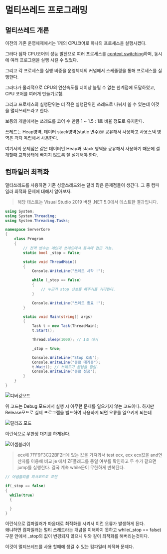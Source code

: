 # 멀티쓰레드 프로그래밍

## 멀티쓰레드 개론

이전의 기존 운영체제에서는 1개의 CPU코어로 하나의 프로세스을 실행시켰다.

그러다 점차 CPU코어의 성능 발전으로 여러 프로세스를 [context switching](https://en.wikipedia.org/wiki/Context_switch)하며, 동시에 여러 프로그램을 실행 시킬 수 있었다.

그리고 각 프로세스를 실행 비중을 운영체제의 커널에서 스케줄링을 통해 프로세스를 실행한다.

그러다가 물리적으로 CPU의 연산속도를 더이상 늘릴 수 없는 한계점에 도달하였고, CPU 코어를 여러개 만들기로함.

그리고 프로세스의 실행단위는 더 작은 실행단위인 쓰레드로 나눠서 쓸 수 있는데 이것을 멀티쓰레드라고 한다.

보통의 개발에서는 쓰레드를 코어 수 만큼 1 ~ 1.5 : 1로 비율 정도로 유지한다.

쓰레드는 Heap영역, 데이터 stack영역(static 변수)을 공유해서 사용하고 사용스택 영역은 각자 독립해서 사용한다.

여기서의 문제점은 같은 데이터인 Heap과 stack 영역을 공유해서 사용하기 때문에 설계할때 교착상태에 빠지지 않도록 잘 설계해야 한다.

## 컴파일러 최적화

멀티쓰레드를 사용하면 기존 싱글쓰레드와는 달리 많은 문제점들이 생긴다. 그 중 컴파일러 최적화 문제에 대해서 알아보자.

> 해당 테스트는 Visual Studio 2019 버전 .NET 5.0에서 테스트한 결과입니다.

```C#
using System;
using System.Threading;
using System.Threading.Tasks;

namespace ServerCore
{
    class Program
    {
        // 전역 변수는 메인과 쓰레드에서 동시에 접근 가능.
        static bool _stop = false;

        static void ThreadMain()
        {
            Console.WriteLine("쓰레드 시작 !");

            while (_stop == false)
            {
                // 누군가 stop 신호를 해주기를 기다린다.
            }

            Console.WriteLine("쓰레드 종료 !");
        }

        static void Main(string[] args)
        {
            Task t = new Task(ThreadMain);
            t.Start();

            Thread.Sleep(1000); // 1초 대기

            _stop = true;

            Console.WriteLine("Stop 호출");
            Console.WriteLine("종료 대기중");
            t.Wait(); // 쓰레드가 끝남을 알림.
            Console.WriteLine("종료 성공");
        }
    }
}
```

![디버깅모드](https://user-images.githubusercontent.com/67315288/126036001-f2845ba0-a17e-4aff-90a1-6f4486040f9a.png)

위 코드는 Debug 모드에서 실행 시 아무런 문제를 일으키지 않는 코드이다. 하지만 Release모드로 실제 프로그램을 빌드하여 사용하게 되면 오류를 일으키게 되는데

![릴리즈 모드](https://user-images.githubusercontent.com/67315288/126036002-07398af2-d7cc-4778-9468-24ce9bc6490d.png)

이런식으로 무한정 대기를 하게된다.

![어셈블리어](https://user-images.githubusercontent.com/67315288/126036192-2058a1bc-3852-42ed-9c33-f0d08fee110f.png)

> ecx에 7FF9F3C22BF2H에 있는 값을 가져와서
> test ecx, ecx ecx값을 and연산자를 이용해 비교
> je 에서 ZF플래그를 동일 여부를 확인하고 두 수가 같으면 jump를 실행한다.
> 결국 계속 while문이 무한하게 반복된다.

```C#
// 어셈블리를 의사코드로 표현

if(_stop == false)
{
  while(true)
  {

  }
}
```

이런식으로 컴파일러가 마음대로 최적화를 시켜서 이런 오류가 발생하게 된다.  
왜냐하면 컴파일러는 멀티 쓰레드라는 개념을 이해하지 못하고 while(\_stop == false) 구문 안에서 \_stop의 값이 변경되지 않으니 위와 같이 최적화를 해버리는것이다.

이것이 멀티쓰레드를 사용 할때에 생길 수 있는 컴파일러 최적화 문제다.
